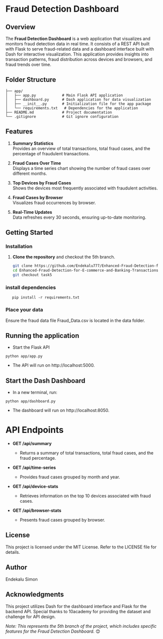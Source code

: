 # Fraud Detection Dashboard

## Overview

The **Fraud Detection Dashboard** is a web application that visualizes and monitors fraud detection data in real time. It consists of a REST API built with Flask to serve fraud-related data and a dashboard interface built with Dash for interactive visualization. This application provides insights into transaction patterns, fraud distribution across devices and browsers, and fraud trends over time.

## Folder Structure
```
├── app/ 
│   ├── app.py            # Main Flask API application
│   ├── dashboard.py      # Dash application for data visualization
│   ├── __init__.py       # Initialization file for the app package
│   └── requirements.txt   # Dependencies for the application
├── README.md             # Project documentation
└── .gitignore            # Git ignore configuration
```

## Features

1. **Summary Statistics**  
   Provides an overview of total transactions, total fraud cases, and the percentage of fraudulent transactions.

2. **Fraud Cases Over Time**  
   Displays a time series chart showing the number of fraud cases over different months.

3. **Top Devices by Fraud Cases**  
   Shows the devices most frequently associated with fraudulent activities.

4. **Fraud Cases by Browser**  
   Visualizes fraud occurrences by browser.

5. **Real-Time Updates**  
   Data refreshes every 30 seconds, ensuring up-to-date monitoring.

## Getting Started

### Installation

1. **Clone the repository** and checkout the 5th branch.

   ```bash
   git clone https://github.com/Endekalu777/Enhanced-Fraud-Detection-for-E-commerce-and-Banking-Transactions.git
   cd Enhanced-Fraud-Detection-for-E-commerce-and-Banking-Transactions
   git checkout task5
   ```
### install dependencies

```
   pip install -r requirements.txt
```

### Place your data
Ensure the fraud data file Fraud_Data.csv is located in the data folder.

## Running the application
- Start the Flask API

```
python app/app.py
```
- The API will run on http://localhost:5000.

## Start the Dash Dashboard
- In a new terminal, run:
```
python app/dashboard.py
```
- The dashboard will run on http://localhost:8050.

# API Endpoints

- **GET /api/summary**
  - Returns a summary of total transactions, total fraud cases, and the fraud percentage.

- **GET /api/time-series**
  - Provides fraud cases grouped by month and year.

- **GET /api/device-stats**
  - Retrieves information on the top 10 devices associated with fraud cases.

- **GET /api/browser-stats**
  - Presents fraud cases grouped by browser.

## License

This project is licensed under the MIT License. Refer to the LICENSE file for details.

## Author

Endekalu Simon

## Acknowledgments

This project utilizes Dash for the dashboard interface and Flask for the backend API. Special thanks to 10academy for providing the dataset and challenge for API design.

*Note: This represents the 5th branch of the project, which includes specific features for the Fraud Detection Dashboard.* 😊